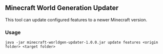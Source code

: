 ## Minecraft World Generation Updater
This tool can update configured features to a newer Minecraft version.

### Usage
`java -jar minecraft-worldgen-updater-1.0.0.jar update features <origin folder> <target folder>`
